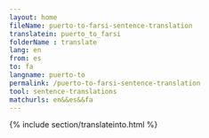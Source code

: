 ```yaml
---
layout: home
fileName: puerto-to-farsi-sentence-translation
translatein: puerto_to_farsi
folderName : translate
lang: en
from: es
to: fa
langname: puerto-to
permalink: /puerto-to-farsi-sentence-translation
tool: sentence-translations
matchurls: en&&es&&fa
---
```

{% include section/translateinto.html %}
